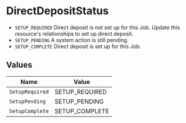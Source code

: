 # DirectDepositStatus

- `SETUP_REQUIRED` Direct deposit is not set up for this Job. Update this resource's relationships to set up direct deposit.
- `SETUP_PENDING` A system action is still pending.
- `SETUP_COMPLETE` Direct deposit is set up for this Job.



## Values

| Name            | Value           |
| --------------- | --------------- |
| `SetupRequired` | SETUP_REQUIRED  |
| `SetupPending`  | SETUP_PENDING   |
| `SetupComplete` | SETUP_COMPLETE  |